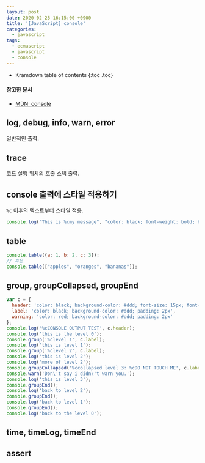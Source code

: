 ```yaml
---
layout: post
date: 2020-02-25 16:15:00 +0900
title: '[JavaScript] console'
categories:
  - javascript
tags:
  - ecmascript
  - javascript
  - console
---
```


* Kramdown table of contents
{:toc .toc}

#### 참고한 문서

- [MDN: console](https://developer.mozilla.org/en-US/docs/Web/API/Console)

## log, debug, info, warn, error

일반적인 출력.

## trace

코드 실행 위치의 호출 스택 출력.

## console 출력에 스타일 적용하기

`%c` 이후의 텍스트부터 스타일 적용.

```js
console.log("This is %cmy message", "color: black; font-weight: bold; background-color: #eee; padding: 2px;");
```

## table

```js
console.table({a: 1, b: 2, c: 3});
// 혹은
console.table(["apples", "oranges", "bananas"]);
```

## group, groupCollapsed, groupEnd

```js
var c = {
  header: 'color: black; background-color: #ddd; font-size: 15px; font-weight: bold; padding: 5px',
  label: 'color: black; background-color: #ddd; padding: 2px',
  warning: 'color: red; background-color: #ddd; padding: 2px'
};
console.log('%cCONSOLE OUTPUT TEST', c.header);
console.log('this is the level 0');
console.group('%clevel 1', c.label);
console.log('this is level 1');
console.group('%clevel 2', c.label);
console.log('this is level 2');
console.log('more of level 2');
console.groupCollapsed('%ccollapsed level 3: %cDO NOT TOUCH ME', c.label, c.warning);
console.warn('Don\'t say i didn\'t warn you.');
console.log('this is level 3');
console.groupEnd();
console.log('back to level 2');
console.groupEnd();
console.log('back to level 1');
console.groupEnd();
console.log('back to the level 0');
```

## time, timeLog, timeEnd

## assert
